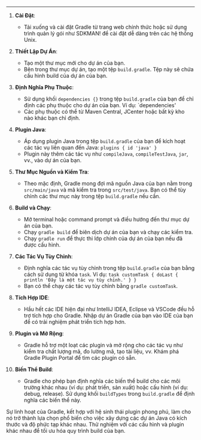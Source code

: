 
---


1. **Cài Đặt**:
    
    - Tải xuống và cài đặt Gradle từ trang web chính thức hoặc sử dụng trình quản lý gói như SDKMAN! để cài đặt dễ dàng trên các hệ thống Unix.
2. **Thiết Lập Dự Án**:
    
    - Tạo một thư mục mới cho dự án của bạn.
    - Bên trong thư mục dự án, tạo một tệp `build.gradle`. Tệp này sẽ chứa cấu hình build của dự án của bạn.
3. **Định Nghĩa Phụ Thuộc**:
    
    - Sử dụng khối `dependencies {}` trong tệp `build.gradle` của bạn để chỉ định các phụ thuộc cho dự án của bạn. Ví dụ:
        `dependencies'
    - Các phụ thuộc có thể từ Maven Central, JCenter hoặc bất kỳ kho nào khác bạn chỉ định.
4. **Plugin Java**:
    
    - Áp dụng plugin Java trong tệp `build.gradle` của bạn để kích hoạt các tác vụ liên quan đến Java:
        `plugins { id 'java' }`
    - Plugin này thêm các tác vụ như `compileJava`, `compileTestJava`, `jar`, vv., vào dự án của bạn.
5. **Thư Mục Nguồn và Kiểm Tra**:
    
    - Theo mặc định, Gradle mong đợi mã nguồn Java của bạn nằm trong `src/main/java` và mã kiểm tra trong `src/test/java`. Bạn có thể tùy chỉnh các thư mục này trong tệp `build.gradle` nếu cần.
6. **Build và Chạy**:
    
    - Mở terminal hoặc command prompt và điều hướng đến thư mục dự án của bạn.
    - Chạy `gradle build` để biên dịch dự án của bạn và chạy các kiểm tra.
    - Chạy `gradle run` để thực thi lớp chính của dự án của bạn nếu đã được cấu hình.
7. **Các Tác Vụ Tùy Chỉnh**:
    
    - Định nghĩa các tác vụ tùy chỉnh trong tệp `build.gradle` của bạn bằng cách sử dụng từ khóa `task`. Ví dụ:
        `task customTask { doLast { println 'Đây là một tác vụ tùy chỉnh.' } }`
    - Bạn có thể chạy các tác vụ tùy chỉnh bằng `gradle customTask`.
8. **Tích Hợp IDE**:
    
    - Hầu hết các IDE hiện đại như IntelliJ IDEA, Eclipse và VSCode đều hỗ trợ tích hợp cho Gradle. Nhập dự án Gradle của bạn vào IDE của bạn để có trải nghiệm phát triển tích hợp hơn.
9. **Plugin và Mở Rộng**:
    
    - Gradle hỗ trợ một loạt các plugin và mở rộng cho các tác vụ như kiểm tra chất lượng mã, đo lường mã, tạo tài liệu, vv. Khám phá Gradle Plugin Portal để tìm các plugin có sẵn.
10. **Biến Thể Build**:
    
    - Gradle cho phép bạn định nghĩa các biến thể build cho các môi trường khác nhau (ví dụ: phát triển, sản xuất) hoặc cấu hình (ví dụ: debug, release). Sử dụng khối `buildTypes` trong `build.gradle` để định nghĩa các biến thể này.

Sự linh hoạt của Gradle, kết hợp với hệ sinh thái plugin phong phú, làm cho nó trở thành lựa chọn phổ biến cho việc xây dựng các dự án Java có kích thước và độ phức tạp khác nhau. Thử nghiệm với các cấu hình và plugin khác nhau để tối ưu hóa quy trình build của bạn.